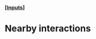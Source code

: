 ### [[Inputs](./translated-human-interface-guidelines-markdown/inputs.md)]  
  
# **Nearby interactions**  

